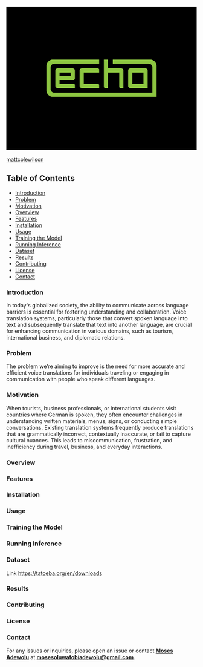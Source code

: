 ![Logo](https://github.com/MosesTheRedSea/echo/blob/main/echo.png)

[mattcolewilson](https://dribbble.com/mattcolewilson)

## Table of Contents
- [Introduction](#introduction)
- [Problem](#problem)
- [Motivation](#motivation)
- [Overview](#overview)
- [Features](#features)
- [Installation](#installation)
- [Usage](#usage)
- [Training the Model](#training-the-model)
- [Running Inference](#running-inference)
- [Dataset](#dataset)
- [Results](#results)
- [Contributing](#contributing)
- [License](#license)
- [Contact](#contact)

### Introduction

In today's globalized society, the ability to communicate across language barriers is essential for fostering understanding and collaboration. Voice translation systems, particularly those that convert spoken language into text and subsequently translate that text into another language, are crucial for enhancing communication in various domains, such as tourism, international business, and diplomatic relations.

### Problem

The problem we’re aiming to improve is the need for more accurate and efficient voice translations for individuals traveling or engaging in communication with people who speak different languages. 

### Motivation

When tourists, business professionals, or international students visit countries where German is spoken, they often encounter challenges in understanding written materials, menus, signs, or conducting simple conversations. Existing translation systems frequently produce translations that are grammatically incorrect, contextually inaccurate, or fail to capture cultural nuances. This leads to miscommunication, frustration, and inefficiency during travel, business, and everyday interactions. 

### Overview

### Features

### Installation

### Usage

### Training the Model

### Running Inference

### Dataset
Link https://tatoeba.org/en/downloads

### Results

### Contributing

### License

### Contact 

For any issues or inquiries, please open an issue or contact **[Moses Adewolu]()** at **mosesoluwatobiadewolu@gmail.com**.


